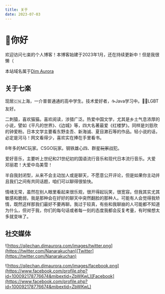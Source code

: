 ```yaml
---
title: 关于
date: 2023-07-03
---
```

# 👋你好
欢迎访问七楽的个人博客！本博客始建于2023年1月，还在持续更新中！但是我很懒（

本站域名属于[Dim Aurora](https://www.dimaurora.com)

## 关于七楽
现居🇨🇳上海，一介普普通通的高中学生。技术爱好者，☕Java学习中。🏳️‍🌈LGBT友好。

二刺猿，喜欢猫猫。喜欢阅读，涉猎广泛。热爱中国文学，尤其是乡土气息浓厚的小说，譬如《平凡的世界》、《边城》等，四大名著最爱《红楼梦》。同样是刘慈欣的钟爱粉。日本文学主要看东野圭吾、新海诚、夏目漱石等的作品。轻小说的话，必定是河马！网文看得少，喜欢实在捧在手里看书。

8年多的MC玩家。CSGO玩家。钢铁雄心四、群星~~玩家~~战犯。

爱好音乐，主要听上世纪和21世纪初的国语流行音乐和现代日本流行音乐。大爱邓丽君！大爱中岛美雪！

半自我封闭型，从来不会主动加人或是聊天，不愿意公开评论，但是如果你主动并且我们之间有共同话题，咱们可以聊得很愉快。

情绪无常，虽然在别人眼里看起来很乐观，很开得起玩笑，很宽容。但我其实尤其敏感和脆弱，我是那种会在好好的聊天中突然翻脸的那种人。可能有人会觉得我矫情，既然这样那我们最好不要再聊。我过于较真，有些和我聊崩的人可能都不知道为什么，但对于我，你们的每句话或者每一刻的态度我都会反复考量，有时候想太多就变味了。

## 社交媒体
![https://qilechan.dimaurora.com/images/twitter.png](https://twitter.com/Nanarakuchan)[Twitter](https://twitter.com/Nanarakuchan)

![https://qilechan.dimaurora.com/images/facebook.png](https://www.facebook.com/profile.php?id=100092178776674&mibextid=ZbWKwL)[Facebook](https://www.facebook.com/profile.php?id=100092178776674&mibextid=ZbWKwL)
